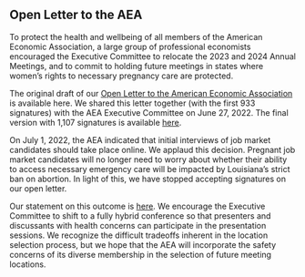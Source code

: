 ## Open Letter to the AEA

To protect the health and wellbeing of all members of the American Economic Association, a large group of professional economists encouraged the Executive Committee to relocate the 2023 and 2024 Annual Meetings, and to commit to holding future meetings in states where women’s rights to necessary pregnancy care are protected.  

The original draft of our [Open Letter to the American Economic Association](AEA-open-letter-women-2022-06-24.pdf) is available here.  We shared this letter together (with the first 933 signatures) with the AEA Executive Committee on June 27, 2022.  The final version with 1,107 signatures is available [here](AEA-open-letter-2022-07-01b.pdf).  

On July 1, 2022, the AEA indicated that initial interviews of job market candidates should take place online. We applaud this decision. Pregnant job market candidates will no longer need to worry about whether their ability to access necessary emergency care will be impacted by Louisiana’s strict ban on abortion. In light of this, we have stopped accepting signatures on our open letter.  

Our statement on this outcome is [here](closure-statement-2022-07-01.pdf).  We encourage the Executive Committee to shift to a fully hybrid conference so that presenters and discussants with health concerns can participate in the presentation sessions. We recognize the difficult tradeoffs inherent in the location selection process, but we hope that the AEA will incorporate the safety concerns of its diverse membership in the selection of future meeting locations.
